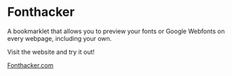 Fonthacker
===========
A bookmarklet that allows you to preview your fonts or Google Webfonts on every webpage, including your own.

Visit the website and try it out!

[Fonthacker.com](http://www.fonthacker.com)
